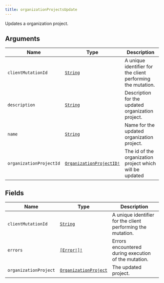 ```yaml
---
title: organizationProjectsUpdate
---
```


Updates a organization project.

## Arguments

| Name | Type | Description |
|------|------|-------------|
| `clientMutationId` | [`String`](../scalar/string.md) | A unique identifier for the client performing the mutation. |
| `description` | [`String`](../scalar/string.md) | Description for the updated organization project. |
| `name` | [`String`](../scalar/string.md) | Name for the updated organization project. |
| `organizationProjectId` | [`OrganizationProjectID!`](../scalar/organizationprojectid.md) | The id of the organization project which will be updated |

## Fields

| Name | Type | Description |
|------|------|-------------|
| `clientMutationId` | [`String`](../scalar/string.md) | A unique identifier for the client performing the mutation. |
| `errors` | [`[Error!]!`](../union/error.md) | Errors encountered during execution of the mutation. |
| `organizationProject` | [`OrganizationProject`](../object/organizationproject.md) | The updated project. |
